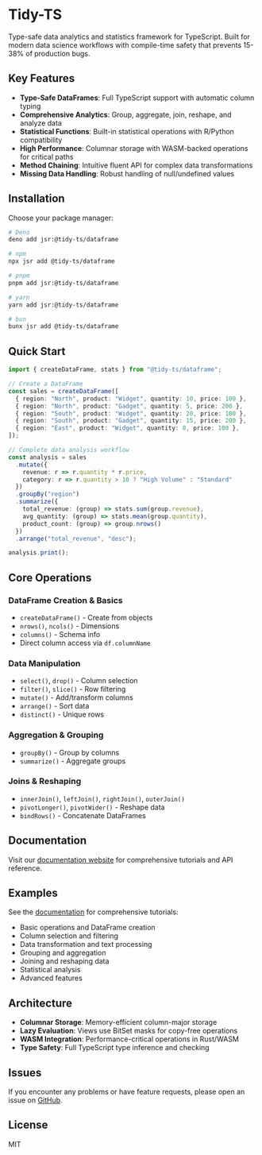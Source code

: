 # Tidy-TS

Type-safe data analytics and statistics framework for TypeScript. Built for modern data science workflows with compile-time safety that prevents 15-38% of production bugs.

## Key Features

- **Type-Safe DataFrames**: Full TypeScript support with automatic column typing
- **Comprehensive Analytics**: Group, aggregate, join, reshape, and analyze data
- **Statistical Functions**: Built-in statistical operations with R/Python compatibility
- **High Performance**: Columnar storage with WASM-backed operations for critical paths
- **Method Chaining**: Intuitive fluent API for complex data transformations
- **Missing Data Handling**: Robust handling of null/undefined values

## Installation

Choose your package manager:

```bash
# Deno
deno add jsr:@tidy-ts/dataframe

# npm
npx jsr add @tidy-ts/dataframe

# pnpm
pnpm add jsr:@tidy-ts/dataframe

# yarn
yarn add jsr:@tidy-ts/dataframe

# bun
bunx jsr add @tidy-ts/dataframe
```

## Quick Start

```typescript
import { createDataFrame, stats } from "@tidy-ts/dataframe";

// Create a DataFrame
const sales = createDataFrame([
  { region: "North", product: "Widget", quantity: 10, price: 100 },
  { region: "North", product: "Gadget", quantity: 5, price: 200 },
  { region: "South", product: "Widget", quantity: 20, price: 100 },
  { region: "South", product: "Gadget", quantity: 15, price: 200 },
  { region: "East", product: "Widget", quantity: 8, price: 100 },
]);

// Complete data analysis workflow
const analysis = sales
  .mutate({ 
    revenue: r => r.quantity * r.price,
    category: r => r.quantity > 10 ? "High Volume" : "Standard"
  })
  .groupBy("region")
  .summarize({
    total_revenue: (group) => stats.sum(group.revenue),
    avg_quantity: (group) => stats.mean(group.quantity),
    product_count: (group) => group.nrows()
  })
  .arrange("total_revenue", "desc");

analysis.print();
```
## Core Operations

### DataFrame Creation & Basics
- `createDataFrame()` - Create from objects
- `nrows()`, `ncols()` - Dimensions
- `columns()` - Schema info
- Direct column access via `df.columnName`

### Data Manipulation
- `select()`, `drop()` - Column selection
- `filter()`, `slice()` - Row filtering
- `mutate()` - Add/transform columns
- `arrange()` - Sort data
- `distinct()` - Unique rows

### Aggregation & Grouping
- `groupBy()` - Group by columns
- `summarize()` - Aggregate groups

### Joins & Reshaping
- `innerJoin()`, `leftJoin()`, `rightJoin()`, `outerJoin()`
- `pivotLonger()`, `pivotWider()` - Reshape data
- `bindRows()` - Concatenate DataFrames

## Documentation

Visit our [documentation website](https://jtmenchaca.github.io/tidy-ts/) for comprehensive tutorials and API reference.

## Examples

See the [documentation](https://jtmenchaca.github.io/tidy-ts/) for comprehensive tutorials:

- Basic operations and DataFrame creation
- Column selection and filtering
- Data transformation and text processing
- Grouping and aggregation
- Joining and reshaping data
- Statistical analysis
- Advanced features


## Architecture

- **Columnar Storage**: Memory-efficient column-major storage
- **Lazy Evaluation**: Views use BitSet masks for copy-free operations
- **WASM Integration**: Performance-critical operations in Rust/WASM
- **Type Safety**: Full TypeScript type inference and checking

## Issues

If you encounter any problems or have feature requests, please open an issue on [GitHub](https://github.com/jtmenchaca/tidy-ts/issues).

## License

MIT
